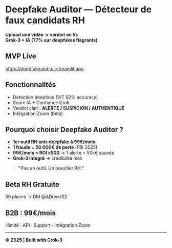 # Deepfake Auditor — Détecteur de faux candidats RH

**Upload une vidéo → verdict en 5s**  
**Grok-3 + IA (77% sur deepfakes flagrants)**

## MVP Live
https://deepfakeauditor.streamlit.app

## Fonctionnalités
- Détection deepfake (ViT 92% accuracy)
- Score IA + Confiance Grok
- Verdict clair : **ALERTE / SUSPICION / AUTHENTIQUE**
- Intégration Zoom (bêta)

## Pourquoi choisir Deepfake Auditor ?
- **1er outil RH anti-deepfake à 99€/mois**  
- **1 fraude = 50 000€ de perte** (FBI 2025)  
- **99€/mois = ROI x500** → 1 alerte = 50k€ sauvés  
- **Grok-3 intégré** → crédibilité max

> **"Pas un outil. Un bouclier RH."**

## Beta RH Gratuite
50 places → DM @ADriver02

## B2B : 99€/mois
Illimité · API · Support · Intégration Zoom

---
**© 2025 | Built with Grok-3**
